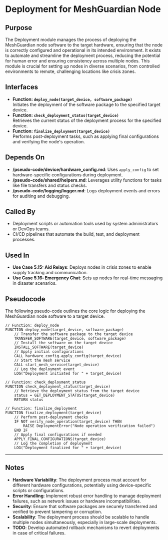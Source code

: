 # Deployment for MeshGuardian Node

## Purpose
The Deployment module manages the process of deploying the MeshGuardian node software to the target hardware, ensuring that the node is correctly configured and operational in its intended environment. It exists to automate and streamline the deployment process, reducing the potential for human error and ensuring consistency across multiple nodes. This module is crucial for setting up nodes in diverse scenarios, from controlled environments to remote, challenging locations like crisis zones.

## Interfaces
- **Function: `deploy_node(target_device, software_package)`**  
  Initiates the deployment of the software package to the specified target device.  
- **Function: `check_deployment_status(target_device)`**  
  Retrieves the current status of the deployment process for the specified device.  
- **Function: `finalize_deployment(target_device)`**  
  Performs post-deployment tasks, such as applying final configurations and verifying the node's operation.  

## Depends On
- **/pseudo-code/device/hardware_config.md**: Uses `apply_config` to set hardware-specific configurations during deployment.  
- **/pseudo-code/shared/helpers.md**: Leverages utility functions for tasks like file transfers and status checks.  
- **/pseudo-code/logging/logger.md**: Logs deployment events and errors for auditing and debugging.  

## Called By
- Deployment scripts or automation tools used by system administrators or DevOps teams.  
- CI/CD pipelines that automate the build, test, and deployment processes.  

## Used In
- **Use Case 5.15: Aid Relays**: Deploys nodes in crisis zones to enable supply tracking and communication.  
- **Use Case 5.16: Emergency Chat**: Sets up nodes for real-time messaging in disaster scenarios.  

## Pseudocode
The following pseudo-code outlines the core logic for deploying the MeshGuardian node software to a target device.
```pseudocode
// Function: deploy_node
FUNCTION deploy_node(target_device, software_package)
    // Transfer the software package to the target device
    TRANSFER_SOFTWARE(target_device, software_package)
    // Install the software on the target device
    INSTALL_SOFTWARE(target_device)
    // Apply initial configurations
    CALL hardware_config.apply_config(target_device)
    // Start the mesh service
    CALL start_mesh_service(target_device)
    // Log the deployment event
    LOG("Deployment initiated for " + target_device)

// Function: check_deployment_status
FUNCTION check_deployment_status(target_device)
    // Retrieve the deployment status from the target device
    status = GET_DEPLOYMENT_STATUS(target_device)
    RETURN status

// Function: finalize_deployment
FUNCTION finalize_deployment(target_device)
    // Perform post-deployment checks
    IF NOT verify_node_operation(target_device) THEN
        RAISE DeploymentError("Node operation verification failed")
    END IF
    // Apply final configurations if needed
    APPLY_FINAL_CONFIGURATIONS(target_device)
    // Log the completion of deployment
    LOG("Deployment finalized for " + target_device)
```

---

## Notes
- **Hardware Variability**: The deployment process must account for different hardware configurations, potentially using device-specific scripts or configurations.  
- **Error Handling**: Implement robust error handling to manage deployment failures, such as network issues or hardware incompatibilities.  
- **Security**: Ensure that software packages are securely transferred and verified to prevent tampering or corruption.  
- **Scalability**: The deployment process should be scalable to handle multiple nodes simultaneously, especially in large-scale deployments.  
- **TODO**: Develop automated rollback mechanisms to revert deployments in case of critical failures.  
